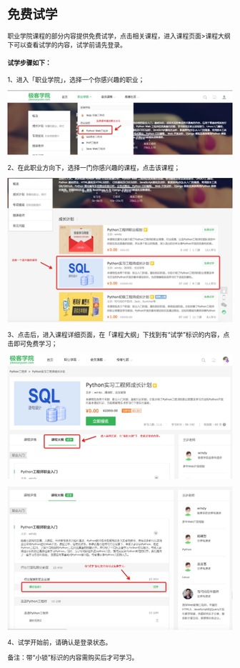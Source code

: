 # 免费试学

职业学院课程的部分内容提供免费试学，点击相关课程，进入课程页面>课程大纲下可以查看试学的内容，试学前请先登录。

#### 试学步骤如下：

1、进入「职业学院」，选择一个你感兴趣的职业；

![](././images/1000.png)


2、在此职业方向下，选择一门你感兴趣的课程，点击该课程；

![](././images/1002.png)

3、点击后，进入课程详细页面，在「课程大纲」下找到有“试学”标识的内容，点击即可免费学习；

![](././images/1001.png)

![](././images/1003.png)

4、试学开始前，请确认是登录状态。


备注：带“小锁”标识的内容需购买后才可学习。
